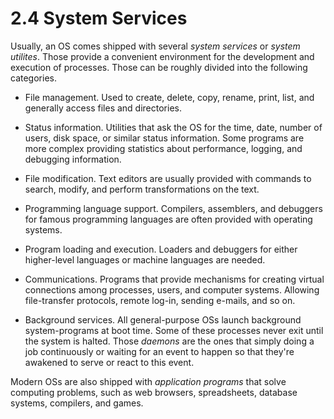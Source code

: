 # 2.4 System Services
Usually, an OS comes shipped with several _system services_ or _system utilites_. Those provide a convenient environment for the development and execution of processes.
Those can be roughly divided into the following categories.

* File management. Used to create, delete, copy, rename, print, list, and generally access files and directories.
* Status information. Utilities that ask the OS for the time, date, number of users, disk space, or similar status information. 
Some programs are more complex providing statistics about performance, logging, and debugging information.

* File modification. Text editors are usually provided with commands to search, modify, and perform transformations on the text.

* Programming language support. Compilers, assemblers, and debuggers for famous programming languages are often provided with operating systems.

* Program loading and execution. Loaders and debuggers for either higher-level languages or machine languages are needed.

* Communications. Programs that provide mechanisms for creating virtual connections among processes, users, and computer systems. Allowing file-transfer protocols, remote log-in, sending e-mails, and so on.

* Background services. All general-purpose OSs launch background system-programs at boot time. Some of these processes never exit until the system is halted. Those _daemons_ are the ones that simply doing a job continuously or waiting for an event to happen so that they're awakened to serve or react to this event.


Modern OSs are also shipped with _application programs_ that solve computing problems, such as web browsers, spreadsheets, database systems, compilers, and games.

